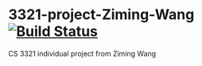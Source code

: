 # 3321-project-Ziming-Wang[![Build Status](https://travis-ci.com/UserZiming/3321-project-Ziming-Wang.svg?branch=master)](https://travis-ci.com/UserZiming/3321-project-Ziming-Wang)
CS 3321 individual project from Ziming Wang
